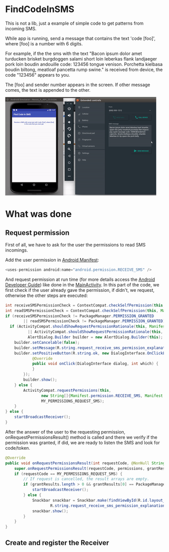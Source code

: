 # FindCodeInSMS

This is not a lib, just a example of simple code to get patterns from incoming SMS.

While app is running, send a message that contains the text 'code [foo]', where [foo] is a number with 6 digits.

For example, if the the sms with the text "Bacon ipsum dolor amet turducken brisket burgdoggen salami short loin leberkas flank landjaeger pork loin boudin andouille code: 123456 tongue venison. Porchetta kielbasa boudin biltong, meatloaf pancetta rump swine." is received from device, the code "123456" appears to you.

The [foo] and sender number appears in the screen. If other message comes, the text is appended to the other.

![alt tag](https://github.com/MadeInLabs/FindCodeInSMS/blob/master/findCodeInSMS.gif)

# What was done

## Request permission

First of all, we have to ask for the user the permissions to read SMS incomings.

Add the user permission in [Android Manifest](app/src/main/AndroidManifest.xml):
```java
<uses-permission android:name="android.permission.RECEIVE_SMS" />
```

And request permission at run time (for more details access the [Android Developer Guide](https://developer.android.com/training/permissions/requesting.html?hl=pt-br)) like done in the [MainActivity](app/src/main/java/br/com/luisfelipeas5/findcodeinsms/MainActivity.java). In this part of the code, we first check if the user already gave the permission, if didn't, we request, otherwise the other steps are executed:
```java
int receiveSMSPermissionCheck = ContextCompat.checkSelfPermission(this, Manifest.permission.RECEIVE_SMS);
int readSMSPermissionCheck = ContextCompat.checkSelfPermission(this, Manifest.permission.READ_SMS);
if (receiveSMSPermissionCheck != PackageManager.PERMISSION_GRANTED
        || readSMSPermissionCheck != PackageManager.PERMISSION_GRANTED) {
  if (ActivityCompat.shouldShowRequestPermissionRationale(this, Manifest.permission.RECEIVE_SMS)
          || ActivityCompat.shouldShowRequestPermissionRationale(this, Manifest.permission.READ_SMS)) {
          AlertDialog.Builder builder = new AlertDialog.Builder(this);
    builder.setCancelable(false);
    builder.setMessage(R.string.request_receive_sms_permission_explanation);
    builder.setPositiveButton(R.string.ok, new DialogInterface.OnClickListener() {
            @Override
            public void onClick(DialogInterface dialog, int which) {
            }
        });
        builder.show();
    } else {
        ActivityCompat.requestPermissions(this,
                new String[]{Manifest.permission.RECEIVE_SMS, Manifest.permission.READ_SMS},
                MY_PERMISSIONS_REQUEST_SMS);
    }
} else {
    startBroadcastReceiver();
}
```

After the answer of the user to the requesting permission, onRequestPermissionsResult() method is called and there we verify if the permission was granted, if did, we are ready to listen the SMS and look for code/token.

```java
@Override
public void onRequestPermissionsResult(int requestCode, @NonNull String[] permissions, @NonNull int[] grantResults) {
    super.onRequestPermissionsResult(requestCode, permissions, grantResults);
    if (requestCode == MY_PERMISSIONS_REQUEST_SMS) {
        // If request is cancelled, the result arrays are empty.
        if (grantResults.length > 0 && grantResults[0] == PackageManager.PERMISSION_GRANTED) {
            startBroadcastReceiver();
        } else {
            Snackbar snackbar = Snackbar.make(findViewById(R.id.layout_root),
                    R.string.request_receive_sms_permission_explanation, Snackbar.LENGTH_SHORT);
            snackbar.show();
        }
    }
}
```

## Create and register the Receiver
